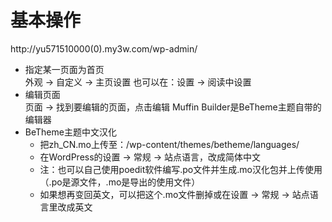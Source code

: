 # 基本操作

http://yu571510000(0).my3w.com/wp-admin/

- 指定某一页面为首页<br>
  外观 -> 自定义 -> 主页设置 也可以在：设置 -> 阅读中设置
- 编辑页面<br>
  页面 -> 找到要编辑的页面，点击编辑  Muffin Builder是BeTheme主题自带的编辑器
- BeTheme主题中文汉化
  - 把zh_CN.mo上传至：/wp-content/themes/betheme/languages/
  - 在WordPress的设置 -> 常规 -> 站点语言，改成简体中文
  - 注：也可以自己使用poedit软件编写.po文件并生成.mo汉化包并上传使用（.po是源文件，.mo是导出的使用文件）
  - 如果想再变回英文，可以把这个.mo文件删掉或在设置 -> 常规 -> 站点语言里改成英文

